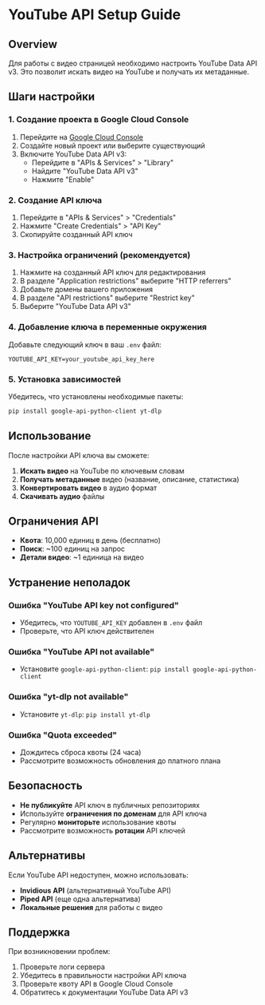 # YouTube API Setup Guide

## Overview
Для работы с видео страницей необходимо настроить YouTube Data API v3. Это позволит искать видео на YouTube и получать их метаданные.

## Шаги настройки

### 1. Создание проекта в Google Cloud Console

1. Перейдите на [Google Cloud Console](https://console.cloud.google.com/)
2. Создайте новый проект или выберите существующий
3. Включите YouTube Data API v3:
   - Перейдите в "APIs & Services" > "Library"
   - Найдите "YouTube Data API v3"
   - Нажмите "Enable"

### 2. Создание API ключа

1. Перейдите в "APIs & Services" > "Credentials"
2. Нажмите "Create Credentials" > "API Key"
3. Скопируйте созданный API ключ

### 3. Настройка ограничений (рекомендуется)

1. Нажмите на созданный API ключ для редактирования
2. В разделе "Application restrictions" выберите "HTTP referrers"
3. Добавьте домены вашего приложения
4. В разделе "API restrictions" выберите "Restrict key"
5. Выберите "YouTube Data API v3"

### 4. Добавление ключа в переменные окружения

Добавьте следующий ключ в ваш `.env` файл:

```env
YOUTUBE_API_KEY=your_youtube_api_key_here
```

### 5. Установка зависимостей

Убедитесь, что установлены необходимые пакеты:

```bash
pip install google-api-python-client yt-dlp
```

## Использование

После настройки API ключа вы сможете:

1. **Искать видео** на YouTube по ключевым словам
2. **Получать метаданные** видео (название, описание, статистика)
3. **Конвертировать видео** в аудио формат
4. **Скачивать аудио** файлы

## Ограничения API

- **Квота**: 10,000 единиц в день (бесплатно)
- **Поиск**: ~100 единиц на запрос
- **Детали видео**: ~1 единица на видео

## Устранение неполадок

### Ошибка "YouTube API key not configured"
- Убедитесь, что `YOUTUBE_API_KEY` добавлен в `.env` файл
- Проверьте, что API ключ действителен

### Ошибка "YouTube API not available"
- Установите `google-api-python-client`: `pip install google-api-python-client`

### Ошибка "yt-dlp not available"
- Установите `yt-dlp`: `pip install yt-dlp`

### Ошибка "Quota exceeded"
- Дождитесь сброса квоты (24 часа)
- Рассмотрите возможность обновления до платного плана

## Безопасность

- **Не публикуйте** API ключ в публичных репозиториях
- Используйте **ограничения по доменам** для API ключа
- Регулярно **мониторьте** использование квоты
- Рассмотрите возможность **ротации** API ключей

## Альтернативы

Если YouTube API недоступен, можно использовать:
- **Invidious API** (альтернативный YouTube API)
- **Piped API** (еще одна альтернатива)
- **Локальные решения** для работы с видео

## Поддержка

При возникновении проблем:
1. Проверьте логи сервера
2. Убедитесь в правильности настройки API ключа
3. Проверьте квоту API в Google Cloud Console
4. Обратитесь к документации YouTube Data API v3 